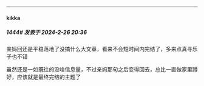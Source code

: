 ﻿
*****

####  kikka  
##### 1444#       发表于 2024-2-26 20:36

亲妈回还是平稳落地了没搞什么大文章，看来不会短时间内完结了，多来点真寻乐子也不错

虽然还是一如既往的没啥信息量，不过亲妈那句之后变得回去，总比一直做家里蹲好，应该就是最终完结的主题了

